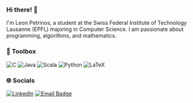 ### Hi there! 👋
I'm Leon Petrinos, a student at the Swiss Federal Institute of Technology Lausanne (EPFL) majoring in Computer Science.
I am passionate about programming, algorithms, and mathematics. 

### 🧰 Toolbox
![C](https://img.shields.io/badge/c-%2300599C.svg?style=for-the-badge&logo=c&logoColor=white) ![Java](https://img.shields.io/badge/java-%23ED8B00.svg?style=for-the-badge&logo=openjdk&logoColor=white) ![Scala](https://img.shields.io/badge/scala-%23DC322F.svg?style=for-the-badge&logo=scala&logoColor=white) ![Python](https://img.shields.io/badge/python-3670A0?style=for-the-badge&logo=python&logoColor=ffdd54) ![LaTeX](https://img.shields.io/badge/latex-%23008080.svg?style=for-the-badge&logo=latex&logoColor=white)

### 🌐 Socials
[![LinkedIn](https://img.shields.io/badge/LinkedIn-%230077B5.svg?logo=linkedin&logoColor=white)](https://www.linkedin.com/in/leon-petrinos-317873225/) 
[![Email Badge](https://img.shields.io/badge/-Email-red?style=flat-square&logo=Gmail&logoColor=white)](mailto:leon.petrinos@epfl.ch)

